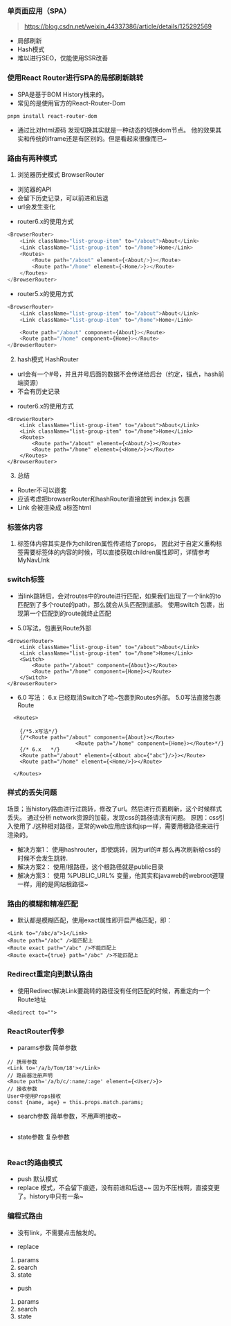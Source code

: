 ### 单页面应用（SPA）
> https://blog.csdn.net/weixin_44337386/article/details/125292569

* 局部刷新
* Hash模式
* 难以进行SEO，仅能使用SSR改善

### 使用React Router进行SPA的局部刷新跳转
* SPA是基于BOM History栈来的。
* 常见的是使用官方的React-Router-Dom
```
pnpm install react-router-dom
```
* 通过比对html源码 发现切换其实就是一种动态的切换dom节点。 他的效果其实和传统的iframe还是有区别的。但是看起来很像而已~

### 路由有两种模式
1. 浏览器历史模式 BrowserRouter
* 浏览器的API
* 会留下历史记录，可以前进和后退
* url会发生变化 
- router6.x的使用方式
```js
<BrowserRouter>
    <Link className="list-group-item" to="/about">About</Link>
    <Link className="list-group-item" to="/home">Home</Link>
    <Routes>
        <Route path="/about" element={<About/>}></Route>
        <Route path="/home" element={<Home/>}></Route>
    </Routes>
</BrowserRouter>
```
- router5.x的使用方式
```js
<BrowserRouter>
    <Link className="list-group-item" to="/about">About</Link>
    <Link className="list-group-item" to="/home">Home</Link>

    <Route path="/about" component={About}></Route>
    <Route path="/home" component={Home}></Route>
</BrowserRouter>
```

2. hash模式 HashRouter
* url会有一个#号，并且井号后面的数据不会传递给后台（约定，锚点，hash前端资源）
* 不会有历史记录
- router6.x的使用方式
```
<BrowserRouter>
    <Link className="list-group-item" to="/about">About</Link>
    <Link className="list-group-item" to="/home">Home</Link>
    <Routes>
        <Route path="/about" element={<About/>}></Route>
        <Route path="/home" element={<Home/>}></Route>
    </Routes>
</BrowserRouter>
```

3. 总结
* Router不可以嵌套
* 应该考虑把browserRouter和hashRouter直接放到 index.js 包裹<App/>
* Link 会被渲染成 a标签html

### 标签体内容
1. 标签体内容其实是作为children属性传递给了props，
因此对于自定义重构标签需要标签体的内容的时候，可以直接获取children属性即可，详情参考MyNavLInk


### switch标签
- 当link跳转后，会对routes中的route进行匹配，如果我们出现了一个link的to匹配到了多个route的path，那么就会从头匹配到底部。
使用switch 包裹，出现第一个匹配到的route就终止匹配

* 5.0写法，包裹到Route外部
```
<BrowserRouter>
    <Link className="list-group-item" to="/about">About</Link>
    <Link className="list-group-item" to="/home">Home</Link>
    <Switch>
        <Route path="/about" component={About}></Route>
        <Route path="/home" component={Home}></Route>
    </Switch>
</BrowserRouter>
```

* 6.0 写法： 6.x 已经取消Switch了哈~包裹到Routes外部。 5.0写法直接包裹Route
```
  <Routes>

    {/*5.x写法*/}
    {/*<Route path="/about" component={About}></Route>
                      <Route path="/home" component={Home}></Route>*/}
    {/* 6.x   */}
    <Route path="/about" element={<About abc={"abc"}/>}></Route>
    <Route path="/home" element={<Home/>}></Route>

  </Routes>
```
### 样式的丢失问题
场景；当history路由进行过跳转，修改了url。然后进行页面刷新，这个时候样式丢失。
通过分析 network资源的加载，发现css的路径请求有问题。
原因：css引入使用了./这种相对路径，正常的web应用应该和jsp一样，需要用根路径来进行渲染的。

- 解决方案1： 使用hashrouter，即使跳转，因为url的# 那么再次刷新给css的时候不会发生跳转.
- 解决方案2： 使用/根路径，这个根路径就是public目录
- 解决方案3： 使用 %PUBLIC_URL% 变量，他其实和javaweb的webroot道理一样，用的是网站根路径~

### 路由的模糊和精准匹配
* 默认都是模糊匹配，使用exact属性即开启严格匹配，即：
```
<Link to="/abc/a">1</Link>
<Route path="/abc" />能匹配上
<Route exact path="/abc" />不能匹配上
<Route exact={true} path="/abc" />不能匹配上
```

### Redirect重定向到默认路由
* 使用Redirect解决Link要跳转的路径没有任何匹配的时候，再重定向一个Route地址
```
<Redirect to="">
```

### ReactRouter传参
- params参数 简单参数
```
// 携带参数
<Link to='/a/b/Tom/18'></Link>
// 路由器注册声明
<Route path='/a/b/c/:name/:age' element={<User/>}>
// 接收参数
User中使用Props接收
const {name, age} = this.props.match.params;
```

- search参数 简单参数，不用声明接收~
```

```

- state参数 复杂参数
```

```

### React的路由模式
* push 默认模式
* replace 模式，不会留下痕迹，没有前进和后退~~ 因为不压栈啊，直接变更了。history中只有一条~

### 编程式路由
* 没有link，不需要点击触发的。

- replace
1. params
2. search
3. state

- push
1. params
2. search
3. state
